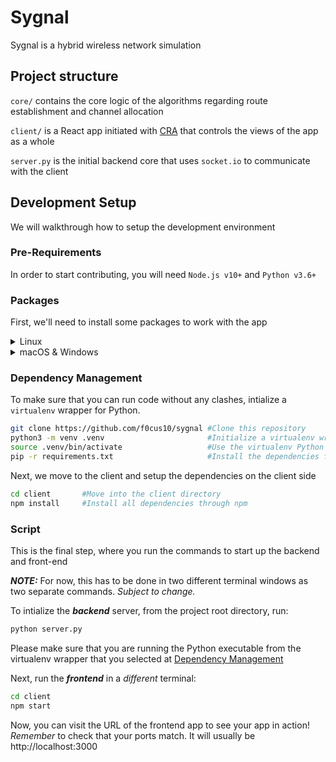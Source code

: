 # Sygnal 
Sygnal is a hybrid wireless network simulation

## Project structure

`core/` contains the core logic of the algorithms regarding route establishment and channel allocation

`client/` is a React app initiated with [CRA](https://create-react-app.dev) that controls the views of the app as a whole 

`server.py` is the initial backend core that uses `socket.io` to communicate with the client

## Development Setup

We will walkthrough how to setup the development environment

### Pre-Requirements

In order to start contributing, you will need `Node.js v10+` and `Python v3.6+`

### Packages
First, we'll need to install some packages to work with the app

<details>
  <summary>Linux</summary>
  <p>In your <strong>Debian</strong> based linux distro, run the following: </p> 
  <code>
  <p>$ sudo apt install python3-pip -y </p>
  <p>$ sudo pip3 install virtualenv </p>
  </code>
</details>

<details>
  <summary> macOS & Windows </summary>

  1. Install a VM Emulator from [VirtualBox](https://virtualbox.org)
  2. Then install and boot an Ubuntu (or any Debian) distro
  3. Run the above linux commands after installing the pre-requisite software
</details>

### Dependency Management

To make sure that you can run code without any clashes, intialize a `virtualenv` wrapper for Python. 

```bash
git clone https://github.com/f0cus10/sygnal	#Clone this repository
python3 -m venv .venv				        #Initialize a virtualenv wrapper at .venv
source .venv/bin/activate			        #Use the virtualenv Python executable
pip -r requirements.txt				        #Install the dependencies for the backend
```

Next, we move to the client and setup the dependencies on the client side
```bash
cd client	    #Move into the client directory
npm install	    #Install all dependencies through npm
```

### Script

This is the final step, where you run the commands to start up the backend and front-end

***NOTE:*** For now, this has to be done in two different terminal windows as two separate commands. *Subject to change.*

To intialize the ***backend*** server, from the project root directory, run:
```bash
python server.py
```
Please make sure that you are running the Python executable from the virtualenv wrapper that you selected at [Dependency Management](#dependency-management)

Next, run the ***frontend*** in a *different* terminal:

```bash
cd client
npm start
```

Now, you can visit the URL of the frontend app to see your app in action!
*Remember* to check that your ports match. It will usually be http://localhost:3000
